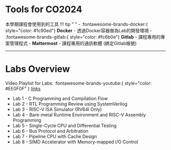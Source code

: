 # Tools for CO2024

本學期課程會使用到的工具
!!! tip " "
    - :fontawesome-brands-docker:{ style="color: #1c90ed"} **Docker** - 透過Docker容器做為Lab的開發環境
    - :fontawesome-brands-gitlab:{ style="color: #fc6b0e"} **Gitlab** - 課程專用的專案管理程式
    - **Mattermost** - 課程專用的通訊軟體 (綁定Gitlab帳號)

---

# Labs Overview

Video Playlist for Labs: :fontawesome-brands-youtube:{ style="color: #EE0F0F" }  [links]()

- Lab 1 - C Programming and Compilation Flow
- Lab 2 - RTL Programming Review using SystemVerilog
- Lab 3 - RISC-V ISA Simulator (RV64I Only)
- Lab 4 - Bare-metal Runtime Environment and RISC-V Assembly Programming
- Lab 5 - Single-Cycle CPU and Differential Testing
- Lab 6 - Bus Protocol and Arbitration
- Lab 7 - Pipeline CPU with Cache Design
- Lab 8 - SIMD Accelerator with Memory-mapped I/O Control

